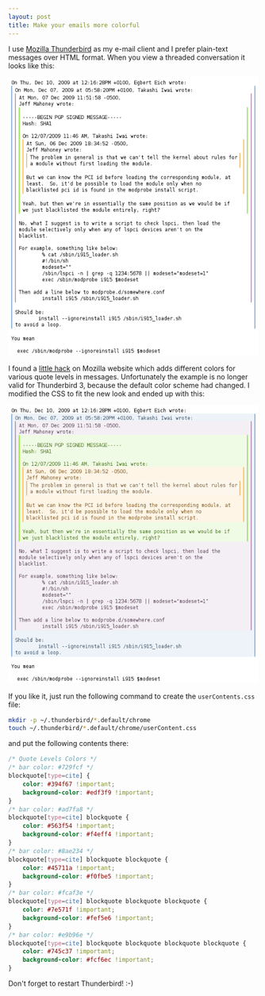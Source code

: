 ```yaml
---
layout: post
title: Make your emails more colorful
---
```


I use [Mozilla Thunderbird](http://mozillamessaging.com/thunderbird/) as my e-mail client and I prefer plain-text messages over HTML format. When you view a threaded conversation it looks like this:

![img](/assets/tbird-before.png)

I found a [little hack](http://www.mozilla.org/support/thunderbird/tips#app_quotelevels) on Mozilla website which adds different colors for various quote levels in messages. Unfortunately the example is no longer valid for Thunderbird 3, because the default color scheme had changed. I modified the CSS to fit the new look and ended up with this:

![img](/assets/tbird-after.png)

If you like it, just run the following command to create the `userContents.css` file:

~~~bash
mkdir -p ~/.thunderbird/*.default/chrome
touch ~/.thunderbird/*.default/chrome/userContent.css
~~~

and put the following contents there:

~~~css
/* Quote Levels Colors */
/* bar color: #729fcf */
blockquote[type=cite] {
    color: #394f67 !important;
    background-color: #edf3f9 !important;
}
/* bar color: #ad7fa8 */
blockquote[type=cite] blockquote {
    color: #563f54 !important;
    background-color: #f4eff4 !important;
}
/* bar color: #8ae234 */
blockquote[type=cite] blockquote blockquote {
    color: #45711a !important;
    background-color: #f0fbe5 !important;
}
/* bar color: #fcaf3e */
blockquote[type=cite] blockquote blockquote blockquote {
    color: #7e571f !important;
    background-color: #fef5e6 !important;
}
/* bar color: #e9b96e */
blockquote[type=cite] blockquote blockquote blockquote blockquote {
    color: #745c37 !important;
    background-color: #fcf6ec !important;
}
~~~

Don't forget to restart Thunderbird! :-)
